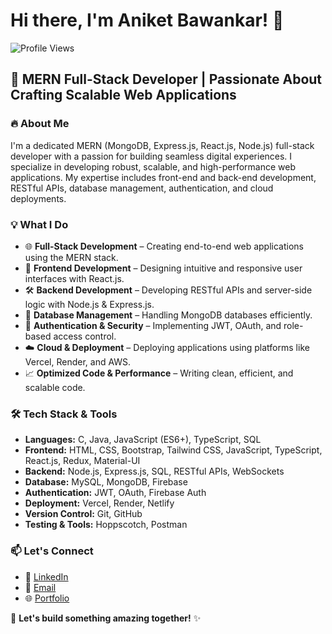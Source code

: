 # Hi there, I'm Aniket Bawankar! 👋

![Profile Views](https://komarev.com/ghpvc/?username=Aniket52kr&color=blue)

## 🚀 MERN Full-Stack Developer | Passionate About Crafting Scalable Web Applications

### 🔥 About Me
I'm a dedicated MERN (MongoDB, Express.js, React.js, Node.js) full-stack developer with a passion for building seamless digital experiences. I specialize in developing robust, scalable, and high-performance web applications. My expertise includes front-end and back-end development, RESTful APIs, database management, authentication, and cloud deployments.

### 💡 What I Do
- 🌐 **Full-Stack Development** – Creating end-to-end web applications using the MERN stack.
- 🎨 **Frontend Development** – Designing intuitive and responsive user interfaces with React.js.
- 🛠️ **Backend Development** – Developing RESTful APIs and server-side logic with Node.js & Express.js.
- 💾 **Database Management** – Handling MongoDB databases efficiently.
- 🔐 **Authentication & Security** – Implementing JWT, OAuth, and role-based access control.
- ☁️ **Cloud & Deployment** – Deploying applications using platforms like Vercel, Render, and AWS.
- 📈 **Optimized Code & Performance** – Writing clean, efficient, and scalable code.

### 🛠️ Tech Stack & Tools
- **Languages:** C, Java, JavaScript (ES6+), TypeScript, SQL
- **Frontend:** HTML, CSS, Bootstrap, Tailwind CSS, JavaScript, TypeScript, React.js, Redux, Material-UI
- **Backend:** Node.js, Express.js, SQL, RESTful APIs, WebSockets
- **Database:** MySQL, MongoDB, Firebase
- **Authentication:** JWT, OAuth, Firebase Auth
- **Deployment:** Vercel, Render, Netlify
- **Version Control:** Git, GitHub
- **Testing & Tools:** Hoppscotch, Postman


### 📫 Let's Connect
- 💼 [LinkedIn](https://www.linkedin.com/in/aniketbawankar)
- 📧 [Email](mailto:aniketbawankar2021@gmail.com)
- 🌐 [Portfolio](https://aniket-bawankar-personal-portfolio.vercel.app/)

🚀 **Let's build something amazing together!** ✨
